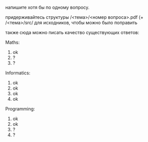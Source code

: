 напишите хотя бы по одному вопросу.

придерживайтесь структуры /<тема>/<номер вопроса>.pdf (+ /<тема>/src/ для исходников, чтобы можно было поправить

также сюда можно писать качество существующих ответов:

Maths:

1. ok
2. ?
3. ?

Informatics:

1. ok
2. ok
3. ok
4. ok

Programming:

1. ok
2. ok
3. ?
4. ?
